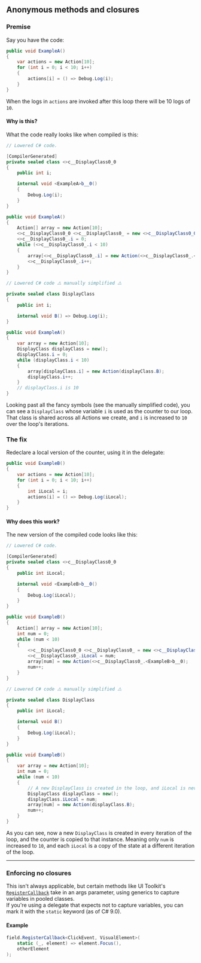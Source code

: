 ## Anonymous methods and closures
### Premise
Say you have the code:
```csharp
public void ExampleA()
{
    var actions = new Action[10];
    for (int i = 0; i < 10; i++)
    {
        actions[i] = () => Debug.Log(i);
    }
}
```
When the logs in `actions` are invoked after this loop there will be 10 logs of `10`.  

#### Why is this?
What the code really looks like when compiled is this:  
```csharp
// Lowered C# code.

[CompilerGenerated]
private sealed class <>c__DisplayClass0_0
{
    public int i;

    internal void <ExampleA>b__0()
    {
        Debug.Log(i);
    }
}

public void ExampleA()
{
    Action[] array = new Action[10];
    <>c__DisplayClass0_0 <>c__DisplayClass0_ = new <>c__DisplayClass0_0();
    <>c__DisplayClass0_.i = 0;
    while (<>c__DisplayClass0_.i < 10)
    {
        array[<>c__DisplayClass0_.i] = new Action(<>c__DisplayClass0_.<ExampleA>b__0);
        <>c__DisplayClass0_.i++;
    }
}

// Lowered C# code ⚠️ manually simplified ⚠️

private sealed class DisplayClass
{
    public int i;

    internal void B() => Debug.Log(i);
}

public void ExampleA()
{
    var array = new Action[10];
    DisplayClass displayClass = new();
    displayClass.i = 0;
    while (displayClass.i < 10)
    {
        array[displayClass.i] = new Action(displayClass.B);
        displayClass.i++;
    }
    // displayClass.i is 10
}
```

Looking past all the fancy symbols (see the manually simplified code), you can see a `DisplayClass` whose variable `i` is used as the counter to our loop.  
That class is shared across all Actions we create, and `i` is increased to `10` over the loop's iterations.

### The fix
Redeclare a local version of the counter, using it in the delegate:
```csharp
public void ExampleB()
{
    var actions = new Action[10];
    for (int i = 0; i < 10; i++)
    {
        int iLocal = i;
        actions[i] = () => Debug.Log(iLocal);
    }
}
```

#### Why does this work?

The new version of the compiled code looks like this:
```csharp
// Lowered C# code.

[CompilerGenerated]
private sealed class <>c__DisplayClass0_0
{
    public int iLocal;

    internal void <ExampleB>b__0()
    {
        Debug.Log(iLocal);
    }
}

public void ExampleB()
{
    Action[] array = new Action[10];
    int num = 0;
    while (num < 10)
    {
        <>c__DisplayClass0_0 <>c__DisplayClass0_ = new <>c__DisplayClass0_0();
        <>c__DisplayClass0_.iLocal = num;
        array[num] = new Action(<>c__DisplayClass0_.<ExampleB>b__0);
        num++;
    }
}

// Lowered C# code ⚠️ manually simplified ⚠️

private sealed class DisplayClass
{
    public int iLocal;

    internal void B()
    {
        Debug.Log(iLocal);
    }
}

public void ExampleB()
{
    var array = new Action[10];
    int num = 0;
    while (num < 10)
    {
        // A new DisplayClass is created in the loop, and iLocal is never increased.
        DisplayClass displayClass = new();
        displayClass.iLocal = num;
        array[num] = new Action(displayClass.B);
        num++;
    }
}
```

As you can see, now a new `DisplayClass` is created in every iteration of the loop, and the counter is copied to that instance. Meaning only `num` is increased to `10`, and each `iLocal` is a copy of the state at a different iteration of the loop.

---

### Enforcing no closures
This isn't always applicable, but certain methods like UI Toolkit's [`RegisterCallback`](https://docs.unity3d.com/ScriptReference/UIElements.CallbackEventHandler.RegisterCallback.html) take in an args parameter, using generics to capture variables in pooled classes.  
If you're using a delegate that expects not to capture variables, you can mark it with the `static` keyword (as of C# 9.0).

#### Example
```csharp
field.RegisterCallback<ClickEvent, VisualElement>(
    static (_, element) => element.Focus(),
    otherElement
);
```